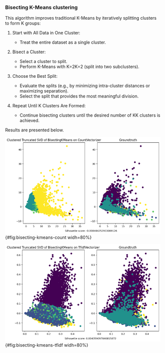 ### Bisecting K-Means clustering

This algorithm improves traditional K-Means by iteratively splitting clusters to form K groups:

1. Start with All Data in One Cluster:
    - Treat the entire dataset as a single cluster.

2. Bisect a Cluster:
    - Select a cluster to split.
    - Perform K-Means with K=2K=2 (split into two subclusters).

3. Choose the Best Split:
    - Evaluate the splits (e.g., by minimizing intra-cluster distances or maximizing separation).
    - Select the split that provides the most meaningful division.

4. Repeat Until K Clusters Are Formed:
    - Continue bisecting clusters until the desired number of KK clusters is achieved.

Results are presented below.

![](images/cluster_TruncatedSVD_BisectingKMeans_CountVectorizer.png){#fig:bisecting-kmeans-count widh=80%}

![](images/cluster_TruncatedSVD_BisectingKMeans_TfidfVectorizer.png){#fig:bisecting-kmeans-tfidf widh=80%}
